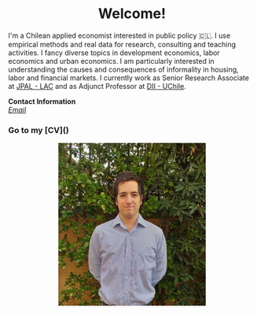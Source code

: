 
# <center> Welcome! </center>

I'm a Chilean applied economist interested in public policy 🇨🇱. I use empirical methods and real data for research, consulting and teaching activities. I fancy diverse topics in development economics, labor economics and urban economics. I am particularly interested in understanding the causes and consequences of informality in housing, labor and financial markets. I currently work as Senior Research Associate at [JPAL - LAC](https://www.povertyactionlab.org/latin-america-caribbean) and as Adjunct Professor at [DII - UChile](https://www.dii.uchile.cl/english/). <br>


<b>Contact Information</b> <br>
<i> [Email](mailto:mreyesl@fen.uchile.cl) </i> <br>

### Go to my [CV](<object data="/docs/assets/CV_MRL.pdf" width="1000" height="1000" type='application/pdf'></object>)

<center> <img src="/docs/assets/profile_pic.jpeg" width="300"/> </center>
